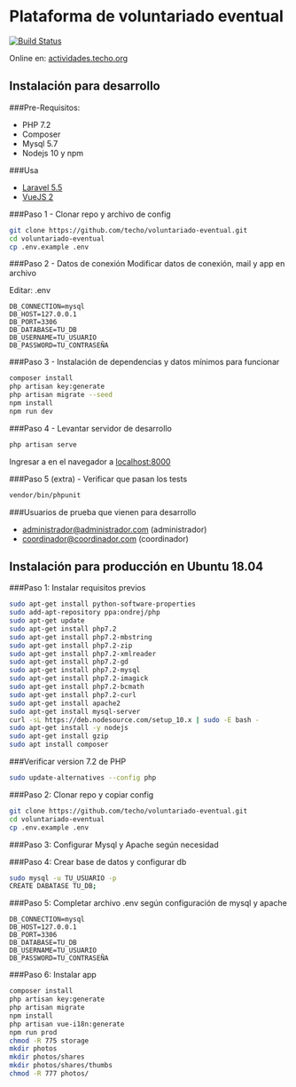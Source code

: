 # Plataforma de voluntariado eventual 
[![Build Status](https://travis-ci.org/techo/voluntariado-eventual.svg?branch=master)](https://travis-ci.org/techo/voluntariado-eventual)

Online en: [actividades.techo.org](https://actividades.techo.org)

## Instalación para desarrollo

###Pre-Requisitos:
- PHP 7.2
- Composer
- Mysql 5.7
- Nodejs 10 y npm

###Usa
- [Laravel 5.5](https://laravel.com/docs/5.5)
- [VueJS 2](https://vuejs.org/v2/guide/)

###Paso 1 - Clonar repo y archivo de config

```bash
git clone https://github.com/techo/voluntariado-eventual.git
cd voluntariado-eventual
cp .env.example .env
```

###Paso 2 - Datos de conexión
Modificar datos de conexión, mail y app en archivo 

Editar: .env

```env
DB_CONNECTION=mysql
DB_HOST=127.0.0.1
DB_PORT=3306
DB_DATABASE=TU_DB
DB_USERNAME=TU_USUARIO
DB_PASSWORD=TU_CONTRASEÑA
```

###Paso 3 - Instalación de dependencias y datos mínimos para funcionar
```bash
composer install
php artisan key:generate
php artisan migrate --seed
npm install
npm run dev
```

###Paso 4 - Levantar servidor de desarrollo

```bash
php artisan serve
```

Ingresar a en el navegador a [localhost:8000](http://localhost:8000)

###Paso 5 (extra) - Verificar que pasan los tests

```bash
vendor/bin/phpunit
```

###Usuarios de prueba que vienen para desarrollo
- administrador@administrador.com (administrador)
- coordinador@coordinador.com (coordinador)

## Instalación para producción en Ubuntu 18.04

###Paso 1: Instalar requisitos previos 
```bash
sudo apt-get install python-software-properties
sudo add-apt-repository ppa:ondrej/php
sudo apt-get update
sudo apt-get install php7.2
sudo apt-get install php7.2-mbstring
sudo apt-get install php7.2-zip
sudo apt-get install php7.2-xmlreader
sudo apt-get install php7.2-gd
sudo apt-get install php7.2-mysql
sudo apt-get install php7.2-imagick
sudo apt-get install php7.2-bcmath
sudo apt-get install php7.2-curl
sudo apt-get install apache2
sudo apt-get install mysql-server
curl -sL https://deb.nodesource.com/setup_10.x | sudo -E bash -
sudo apt-get install -y nodejs
sudo apt-get install gzip
sudo apt install composer
```

###Verificar version 7.2 de PHP
```bash
sudo update-alternatives --config php
```

###Paso 2: Clonar repo y copiar config
```bash
git clone https://github.com/techo/voluntariado-eventual.git
cd voluntariado-eventual
cp .env.example .env
```

###Paso 3: Configurar Mysql y Apache según necesidad

###Paso 4: Crear base de datos y configurar db
```bash
sudo mysql -u TU_USUARIO -p
CREATE DABATASE TU_DB;
```
###Paso 5: Completar archivo .env según configuración de mysql y apache

```env
DB_CONNECTION=mysql
DB_HOST=127.0.0.1
DB_PORT=3306
DB_DATABASE=TU_DB
DB_USERNAME=TU_USUARIO
DB_PASSWORD=TU_CONTRASEÑA
```

###Paso 6: Instalar app

```bash
composer install
php artisan key:generate
php artisan migrate
npm install
php artisan vue-i18n:generate
npm run prod
chmod -R 775 storage
mkdir photos
mkdir photos/shares
mkdir photos/shares/thumbs 
chmod -R 777 photos/  
```
